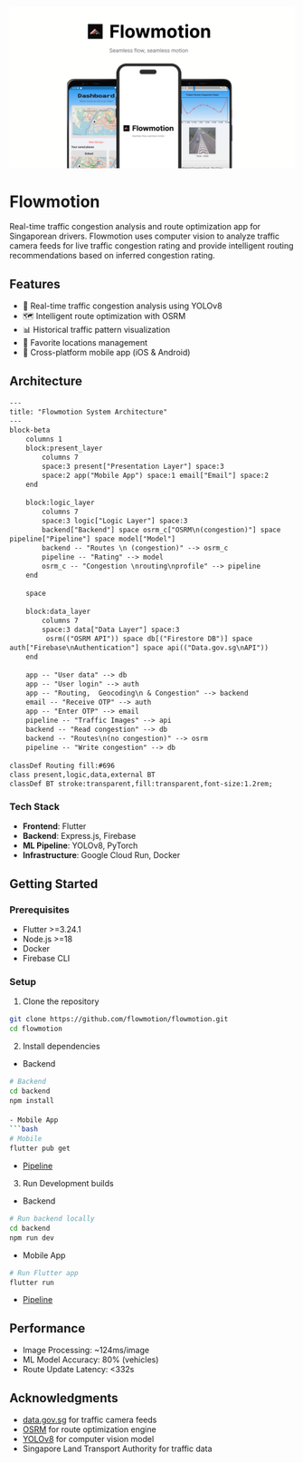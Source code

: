 ![Flowmotion Banner](asset/flowmotion_banner.png)

# Flowmotion
Real-time traffic congestion analysis and route optimization app for Singaporean drivers. Flowmotion uses computer vision to analyze traffic camera feeds for live traffic congestion rating and provide intelligent routing recommendations based on inferred congestion rating.

## Features

- 🚦 Real-time traffic congestion analysis using YOLOv8
- 🗺️ Intelligent route optimization with OSRM
- 📊 Historical traffic pattern visualization
- 📍 Favorite locations management
- 📱 Cross-platform mobile app (iOS & Android)

## Architecture

```mermaid
---
title: "Flowmotion System Architecture"
---
block-beta
    columns 1
    block:present_layer
        columns 7
        space:3 present["Presentation Layer"] space:3
        space:2 app("Mobile App") space:1 email["Email"] space:2
    end

    block:logic_layer
        columns 7
        space:3 logic["Logic Layer"] space:3
        backend["Backend"] space osrm_c["OSRM\n(congestion)"] space pipeline["Pipeline"] space model["Model"]
        backend -- "Routes \n (congestion)" --> osrm_c
        pipeline -- "Rating" --> model
        osrm_c -- "Congestion \nrouting\nprofile" --> pipeline
    end

    space

    block:data_layer
        columns 7
        space:3 data["Data Layer"] space:3
         osrm(("OSRM API")) space db[("Firestore DB")] space auth["Firebase\nAuthentication"] space api(("Data.gov.sg\nAPI"))
    end

    app -- "User data" --> db
    app -- "User login" --> auth
    app -- "Routing,  Geocoding\n & Congestion" --> backend
    email -- "Receive OTP" --> auth
    app -- "Enter OTP" --> email
    pipeline -- "Traffic Images" --> api
    backend -- "Read congestion" --> db
    backend -- "Routes\n(no congestion)" --> osrm
    pipeline -- "Write congestion" --> db

classDef Routing fill:#696
class present,logic,data,external BT
classDef BT stroke:transparent,fill:transparent,font-size:1.2rem;
```

### Tech Stack

- **Frontend**: Flutter
- **Backend**: Express.js, Firebase
- **ML Pipeline**: YOLOv8, PyTorch
- **Infrastructure**: Google Cloud Run, Docker

## Getting Started

### Prerequisites

- Flutter >=3.24.1
- Node.js >=18
- Docker
- Firebase CLI

### Setup

1. Clone the repository

```bash
git clone https://github.com/flowmotion/flowmotion.git
cd flowmotion
```

2. Install dependencies

- Backend

````bash
# Backend
cd backend
npm install

- Mobile App
```bash
# Mobile
flutter pub get
````

- [Pipeline](pipeline/README.md)

3. Run Development builds

- Backend

```bash
# Run backend locally
cd backend
npm run dev
```

- Mobile App

```bash
# Run Flutter app
flutter run
```

- [Pipeline](pipeline/README.md)

## Performance

- Image Processing: ~124ms/image
- ML Model Accuracy: 80% (vehicles)
- Route Update Latency: &lt;332s

## Acknowledgments

- [data.gov.sg](https://data.gov.sg) for traffic camera feeds
- [OSRM](http://project-osrm.org/) for route optimization engine
- [YOLOv8](https://github.com/ultralytics/yolov8) for computer vision model
- Singapore Land Transport Authority for traffic data
